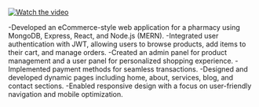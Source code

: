 
[![Watch the video](https://github.com/user-attachments/assets/d759299e-f2d3-4be9-96b0-0c733a88d6e4)](https://youtu.be/p2vdMORXs9Q)

-Developed an eCommerce-style web application for a pharmacy using MongoDB, Express, React, and Node.js (MERN).
-Integrated user authentication with JWT, allowing users to browse products, add items to their cart, and manage orders.
-Created an admin panel for product management and a user panel for personalized shopping experience.
-Implemented payment methods for seamless transactions.
-Designed and developed dynamic pages including home, about, services, blog, and contact sections.
-Enabled responsive design with a focus on user-friendly navigation and mobile optimization.
